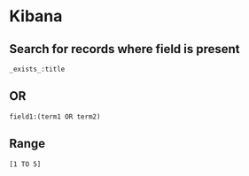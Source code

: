 # Kibana

## Search for records where field is present
```
_exists_:title
```

## OR
```
field1:(term1 OR term2)
```

## Range
```
[1 TO 5]
```
